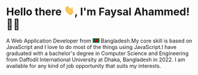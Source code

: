 # Hello there <img src="assets/hello.gif" width="28px" height="28px" alt="hi">, I'm Faysal Ahammed! 👳‍♂️

A Web Application Developer from <img src="assets/bangladesh.png" width="18"/> Bangladesh.My core skill is based on JavaScript and I love to do most of the things using JavaScript.I have graduated with a bachelor's degree in Computer Science and Engineering from Daffodil International University at Dhaka, Bangladesh in 2022. I am available for any kind of job opportunity that suits my interests.